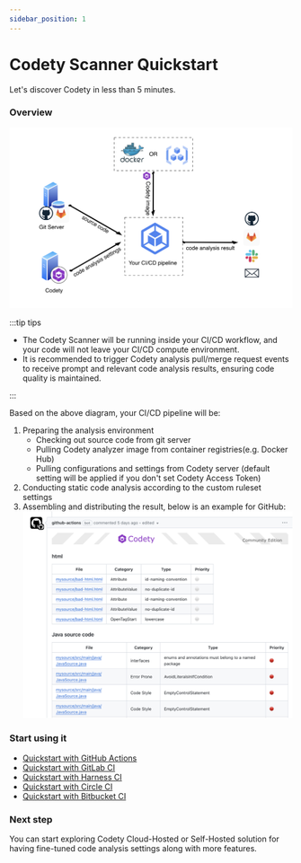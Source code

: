 ```yaml
---
sidebar_position: 1
---
```


# Codety Scanner Quickstart

Let's discover Codety in less than 5 minutes.

### Overview
![diagram](./intro-diagram.png)

:::tip tips

* The Codety Scanner will be running inside your CI/CD workflow, and your code will not leave your CI/CD compute environment.
* It is recommended to trigger Codety analysis pull/merge request events to receive prompt and relevant code analysis results, ensuring code quality is maintained.

:::

Based on the above diagram, your CI/CD pipeline will be:
1. Preparing the analysis environment
   * Checking out source code from git server
   * Pulling Codety analyzer image from container registries(e.g. Docker Hub)
   * Pulling configurations and settings from Codety server (default setting will be applied if you don't set Codety Access Token)
1. Conducting static code analysis according to the custom ruleset settings
1. Assembling and distributing the result, below is an example for GitHub:
   ![screenshot](./github-1.png)


### Start using it
* [Quickstart with GitHub Actions](github-actions)
* [Quickstart with GitLab CI](gitlab-ci)
* [Quickstart with Harness CI](harness-ci)
* [Quickstart with Circle CI](circleci)
* [Quickstart with Bitbucket CI](bitbucket)

### Next step

You can start exploring Codety Cloud-Hosted or Self-Hosted solution for having fine-tuned code analysis settings along with more features.
